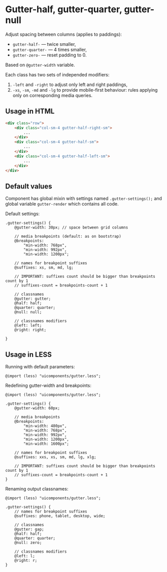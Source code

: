 # Gutter-half, gutter-quarter, gutter-null

Adjust spacing between columns (applies to paddings):

* `gutter-half-` — twice smaller,
* `gutter-quarter-` — 4 times smaller,
* `gutter-zero-` — reset padding to 0.

Based on `@gutter-width` variable.

Each class has two sets of independed modifiers:

1. `-left` and `-right` to adjust only left and right paddings,
2. `-xs`, `-sm`, `-md` and `-lg` to provide mobile-first behaviour: rules applying only on corresponding media queries.

## Usage in HTML

```html
<div class="row">
    <div class="col-sm-4 gutter-half-right-sm">
        ...
    </div>
    <div class="col-sm-4 gutter-half-sm">
        ...
    </div>
    <div class="col-sm-4 gutter-half-left-sm">
        ...
    </div>
</div>
```

## Default values

Component has global mixin with settings named `.gutter-settings();` and global variable `gutter-render` which contains all code.

Default settings:

```less
.gutter-settings() {
    @gutter-width: 30px; // space between grid columns

    // media breakpoints (default: as on bootstrap)
    @breakpoints:
        "min-width: 768px",
        "min-width: 992px",
        "min-width: 1200px";

    // names for breakpoint suffixes
    @suffixes: xs, sm, md, lg;

    // IMPORTANT: suffixes count should be bigger than breakpoints count by 1
    // suffixes-count = breakpoints-count + 1

    // classnames
    @gutter: gutter;
    @half: half;
    @quarter: quarter;
    @null: null;

    // classnames modifiers
    @left: left;
    @right: right;

}
```

## Usage in LESS

Running with default parameters:

```less
@import (less) "uicomponents/gutter.less";
```

Redefining gutter-width and breakpoints:

```less
@import (less) "uicomponents/gutter.less";

.gutter-settings() {
    @gutter-width: 60px;

    // media breakpoints
    @breakpoints:
        "min-width: 480px",
        "min-width: 768px",
        "min-width: 992px",
        "min-width: 1200px",
        "min-width: 1600px";

    // names for breakpoint suffixes
    @suffixes: xxs, xs, sm, md, lg, xlg;

    // IMPORTANT: suffixes count should be bigger than breakpoints count by 1
    // suffixes-count = breakpoints-count + 1
}
```

Renaming output classnames:

```less
@import (less) "uicomponents/gutter.less";

.gutter-settings() {
    // names for breakpoint suffixes
    @suffixes: phone, tablet, desktop, wide;

    // classnames
    @gutter: gap;
    @half: half;
    @quarter: quarter;
    @null: zero;

    // classnames modifiers
    @left: l;
    @right: r;
}
```
